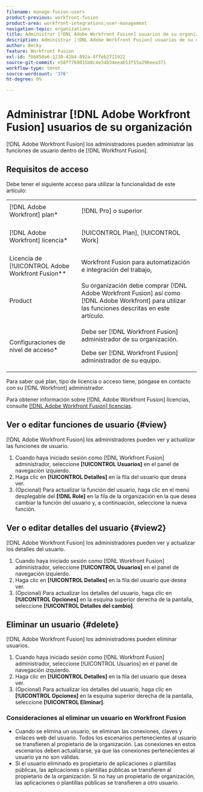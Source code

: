 ```yaml
---
filename: manage-fusion-users
product-previous: workfront-fusion
product-area: workfront-integrations;user-management
navigation-topic: organizations
title: Administrar [!DNL Adobe Workfront Fusion] usuarios de su organización
description: Administrar [!DNL Adobe Workfront Fusion] usuarios de su organización
author: Becky
feature: Workfront Fusion
exl-id: fbb858a6-1230-41b4-892a-4ffeb2711922
source-git-commit: e58ff769015b8c4e34b34eea653f55a296eea371
workflow-type: tm+mt
source-wordcount: '376'
ht-degree: 0%

---
```


# Administrar [!DNL Adobe Workfront Fusion] usuarios de su organización

[!DNL Adobe Workfront Fusion] los administradores pueden administrar las funciones de usuario dentro de [!DNL Workfront Fusion].

<!--

>[!IMPORTANT]
>
>The procedure described on this page applies only to organizations that have not yet been onboarded to the Admin Console. If your organization has been onboarded to the Adobe Admin Console, you must perform this action through the Adobe Admin Console.
>
>For instructions on adding a user in the Adobe Admin Console:
>
>* See [Add a user to an organization in Adobe Workfront Fusion](../../workfront-fusion/organizations/add-user-to-an-organization.md#create)
>* See the section "Add users" in the article [Manage users individually](https://helpx.adobe.com/enterprise/using/manage-users-individually.html)
>* Contact your Adobe Admin Console Administrator.
>
>For a list of procedures that differ based on whether your organization has been onboarded to the Adobe Admin Console, see [Platform-based administration differences (Adobe Workfront Fusion/Adobe Business Platform)](../../workfront-fusion/fusion-in-admin-console/fusion-adobe-admin-console.md).

-->

## Requisitos de acceso

Debe tener el siguiente acceso para utilizar la funcionalidad de este artículo:

<table style="table-layout:auto">
 <col> 
 <col> 
 <tbody> 
  <tr> 
    <td role="rowheader">[!DNL Adobe Workfront] plan*</td> 
   <td> <p>[!DNL Pro] o superior</p> </td> 
  </tr> 
   <tr> 
    <td role="rowheader">[!DNL Adobe Workfront] licencia*</td> 
    <td> <p>[!UICONTROL Plan], [!UICONTROL Work]</p> </td> 
   </tr>
   <tr> 
   <td role="rowheader">Licencia de [!UICONTROL Adobe Workfront Fusion**</td> 
   <td> <p>Workfront Fusion para automatización e integración del trabajo,</p>  </td> 
  </tr> 
  <tr> 
   <td role="rowheader">Product</td> 
   <td>Su organización debe comprar [!DNL Adobe Workfront Fusion] así como [!DNL Adobe Workfront] para utilizar las funciones descritas en este artículo.</td> 
  </tr> 
  <tr data-mc-conditions=""> 
   <td role="rowheader">Configuraciones de nivel de acceso*</td> 
   <td> 
     <p>Debe ser [!DNL Workfront Fusion] administrador de su organización.</p>
     <p>Debe ser [!DNL Workfront Fusion] administrador de su equipo.</p>
   </td> 
  </tr> 
 </tbody> 
</table>

Para saber qué plan, tipo de licencia o acceso tiene, póngase en contacto con su [!DNL Workfront] administrador.

Para obtener información sobre [!DNL Adobe Workfront Fusion] licencias, consulte [[!DNL Adobe Workfront Fusion] licencias](../../workfront-fusion/get-started/license-automation-vs-integration.md).

## Ver o editar funciones de usuario {#view}

[!DNL Adobe Workfront Fusion] los administradores pueden ver y actualizar las funciones de usuario.

1. Cuando haya iniciado sesión como [!DNL Workfront Fusion] administrador, seleccione **[!UICONTROL Usuarios]** en el panel de navegación izquierdo.
1. Haga clic en **[!UICONTROL Detalles]** en la fila del usuario que desea ver.
1. (Opcional) Para actualizar la función del usuario, haga clic en el menú desplegable del **[!DNL Role]** en la fila de la organización en la que desea cambiar la función del usuario y, a continuación, seleccione la nueva función.

## Ver o editar detalles del usuario {#view2}

[!DNL Adobe Workfront Fusion] los administradores pueden ver y actualizar los detalles del usuario.

1. Cuando haya iniciado sesión como [!DNL Workfront Fusion] administrador, seleccione **[!UICONTROL Usuarios]** en el panel de navegación izquierdo.
1. Haga clic en **[!UICONTROL Detalles]** en la fila del usuario que desea ver.
1. (Opcional) Para actualizar los detalles del usuario, haga clic en **[!UICONTROL Opciones]** en la esquina superior derecha de la pantalla, seleccione **[!UICONTROL Detalles del cambio]**.

## Eliminar un usuario {#delete}

[!DNL Adobe Workfront Fusion] los administradores pueden eliminar usuarios.

1. Cuando haya iniciado sesión como [!DNL Workfront Fusion] administrador, seleccione [!UICONTROL Usuarios] en el panel de navegación izquierdo.
1. Haga clic en **[!UICONTROL Detalles]** en la fila del usuario que desea ver.
1. (Opcional) Para actualizar los detalles del usuario, haga clic en **[!UICONTROL Opciones]** en la esquina superior derecha de la pantalla, seleccione **[!UICONTROL Eliminar]**.

### Consideraciones al eliminar un usuario en Workfront Fusion

* Cuando se elimina un usuario, se eliminan las conexiones, claves y enlaces web del usuario. Todos los escenarios pertenecientes al usuario se transfieren al propietario de la organización. Las conexiones en estos escenarios deben actualizarse, ya que las conexiones pertenecientes al usuario ya no son válidas.
* Si el usuario eliminado es propietario de aplicaciones o plantillas públicas, las aplicaciones o plantillas públicas se transfieren al propietario de la organización. Si no hay un propietario de organización, las aplicaciones o plantillas públicas se transfieren a otro usuario.
